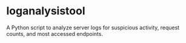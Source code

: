 # loganalysistool
 A Python script to analyze server logs for suspicious activity, request counts, and most accessed endpoints.
